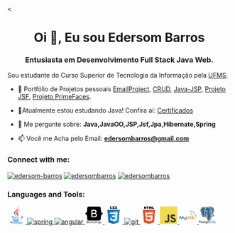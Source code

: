 <<h1 align="center">Oi 👋, Eu sou Edersom Barros</h1>
<h3 align="center">Entusiasta em Desenvolvimento Full Stack Java Web.</h3>

Sou estudante do Curso Superior de Tecnologia da Informação pela [UFMS](https://www.ufms.br).

- 🔭 Portfólio de Projetos pessoais [EmailProject](https://github.com/EdersomBarros/EmailProject.git), [CRUD](https://github.com/EdersomBarros/cursojava.jdbc.git), [Java-JSP](https://github.com/EdersomBarros/ProjetoJSP.git), [Projeto JSF](https://github.com/EdersomBarros/ProjetoJsf.git), [Projeto PrimeFaces](https://github.com/EdersomBarros/ProjetoPrimeFaces.git).

- 🌱Atualmente estou estudando Java! Confira aí: [Certificados](https://github.com/EdersomBarros/Certificados.git)

- 💬 Me pergunte sobre: **Java,JavaOO,JSP,Jsf,Jpa,Hibernate,Spring**

- 📫 Você me Acha pelo Email: **edersombarros@gmail.com**

<h3 align="left">Connect with me:</h3>
<p align="left">
<a href="https://linkedin.com/in/edersom-barros" target="blank"><img align="center" src="https://raw.githubusercontent.com/rahuldkjain/github-profile-readme-generator/master/src/images/icons/Social/linked-in-alt.svg" alt="edersom-barros" height="30" width="40" /></a>
<a href="https://fb.com/edersombarros" target="blank"><img align="center" src="https://raw.githubusercontent.com/rahuldkjain/github-profile-readme-generator/master/src/images/icons/Social/facebook.svg" alt="edersombarros" height="30" width="40" /></a>
<a href="https://instagram.com/edersombarros" target="blank"><img align="center" src="https://raw.githubusercontent.com/rahuldkjain/github-profile-readme-generator/master/src/images/icons/Social/instagram.svg" alt="edersombarros" height="30" width="40" /></a>
</p>

<h3 align="left">Languages and Tools:</h3>
<p align="left"> <a href="https://www.java.com" target="_blank" rel="noreferrer"> <img src="https://raw.githubusercontent.com/devicons/devicon/master/icons/java/java-original.svg" alt="java" width="40" height="40"/> </a> <a href="https://spring.io/" target="_blank" rel="noreferrer"> <img src="https://www.vectorlogo.zone/logos/springio/springio-icon.svg" alt="spring" width="40" height="40"/> </a><a href="https://angular.io" target="_blank" rel="noreferrer"> <img src="https://angular.io/assets/images/logos/angular/angular.svg" alt="angular" width="40" height="40"/> </a> <a href="https://getbootstrap.com" target="_blank" rel="noreferrer"> <img src="https://raw.githubusercontent.com/devicons/devicon/master/icons/bootstrap/bootstrap-plain-wordmark.svg" alt="bootstrap" width="40" height="40"/> </a> <a href="https://www.w3schools.com/css/" target="_blank" rel="noreferrer"> <img src="https://raw.githubusercontent.com/devicons/devicon/master/icons/css3/css3-original-wordmark.svg" alt="css3" width="40" height="40"/> </a> <a href="https://git-scm.com/" target="_blank" rel="noreferrer"> <img src="https://www.vectorlogo.zone/logos/git-scm/git-scm-icon.svg" alt="git" width="40" height="40"/> </a> <a href="https://www.w3.org/html/" target="_blank" rel="noreferrer"> <img src="https://raw.githubusercontent.com/devicons/devicon/master/icons/html5/html5-original-wordmark.svg" alt="html5" width="40" height="40"/> </a>  <a href="https://developer.mozilla.org/en-US/docs/Web/JavaScript" target="_blank" rel="noreferrer"> <img src="https://raw.githubusercontent.com/devicons/devicon/master/icons/javascript/javascript-original.svg" alt="javascript" width="40" height="40"/> </a> <a href="https://www.mysql.com/" target="_blank" rel="noreferrer"> <img src="https://raw.githubusercontent.com/devicons/devicon/master/icons/mysql/mysql-original-wordmark.svg" alt="mysql" width="40" height="40"/> </a> <a href="https://www.postgresql.org" target="_blank" rel="noreferrer"> <img src="https://raw.githubusercontent.com/devicons/devicon/master/icons/postgresql/postgresql-original-wordmark.svg" alt="postgresql" width="40" height="40"/> </a> </p>
